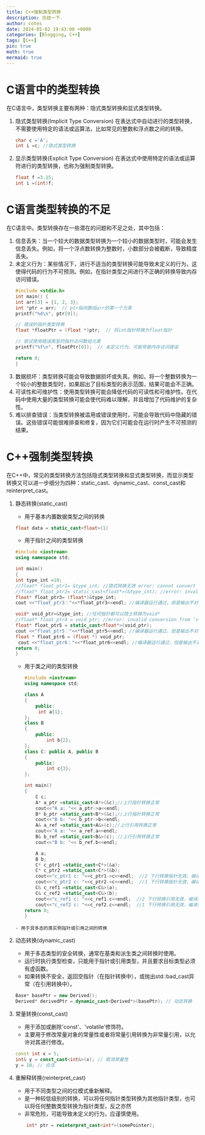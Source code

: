 ```yaml
---
title: C++强制类型转换
description: 总结一下.
author: cotes
date: 2024-05-02 19:43:00 +0800
categories: [Blogging, C++]
tags: [C++]
pin: true
math: true
mermaid: true
---
```

# C语言中的类型转换
在C语言中，类型转换主要有两种：隐式类型转换和显式类型转换。
1. 隐式类型转换(Implicit Type Conversion)
   在表达式中自动进行的类型转换，不需要使用特定的语法或运算法，比如常见的整数和浮点数之间的转换。
   ```cpp
   char c ='A';
   int i =c; //隐式类型转换
   ```
2. 显示类型转换(Explicit Type Conversion)
    在表达式中使用特定的语法或运算符进行的类型转换，也称为强制类型转换。
    ```cpp
    float f =3.15;
    int i =(int)f;
    ```

# C语言类型转换的不足

在C语言中。类型转换存在一些潜在的问题和不足之处，其中包括：
1. 信息丢失：当一个较大的数据类型转换为一个较小的数据类型时，可能会发生信息丢失。例如，将一个浮点数转换为整数时，小数部分会被截断，导致精度丢失。
2. 未定义行为：某些情况下，进行不适当的类型转换可能导致未定义的行为，这使得代码的行为不可预测。例如，在指针类型之间进行不正确的转换导致内存访问错误。
    ```cpp
    #include <stdio.h>
    int main() {
    int arr[3] = {1, 2, 3};
    int *ptr = arr;  // ptr指向数组arr的第一个元素
    printf("%d\n", ptr[0]); 

    // 错误的指针类型转换
    float *floatPtr = (float *)ptr;  // 将int指针转换为float指针

    // 尝试使用错误类型的指针访问数组元素
    printf("%f\n", floatPtr[0]);  // 未定义行为，可能导致内存访问错误

    return 0;
    }
    ```
3. 数据损坏：类型转换可能会导致数据损坏或失真。例如，将一个整数转换为一个较小的整数类型时，如果超出了目标类型的表示范围，结果可能会不正确。
4. 可读性和可维护性：使用类型转换可能会降低代码的可读性和可维护性。在代码中使用大量的类型转换可能会使代码难以理解，并且增加了代码维护的复杂性。
5. 难以排查错误：当类型转换被滥用或错误使用时，可能会导致代码中隐藏的错误。这些错误可能很难排查和修复，因为它们可能会在运行时产生不可预测的结果。

# C++强制类型转换
在C++中，常见的类型转换方法包括隐式类型转换和显式类型转换，而显示类型转换又可以进一步细分为四种：static_cast、dynamic_cast、const_cast和reinterpret_cast。
1. 静态转换(static_cast)
   - 用于基本内置数据类型之间的转换
    ```cpp
    float data = static_cast<float>(1)
    ```
   - 用于指针之间的类型转换
  
    ```cpp
    #include <iostream>
    using namespace std;

    int main()
    {
    int type_int =10;
    //float* float_ptr1= &type_int; //隐式转换无效 error: cannot convert ‘int*’ to ‘float*’ in initialization
    //float* float_ptr2= static_cast<float*>(&type_int); //error: invalid static_cast from type ‘int*’ to type ‘float*’
    float* float_ptr3= (float*)&type_int;
    cout <<"float_ptr3："<<*float_ptr3<<endl; //编译器运行通过，但是输出不对float_ptr3：1.4013e-44
	
    void* void_ptr=&type_int; //任何指针都可以隐士转换为void*
    //float* float_ptr4 = void_ptr; //error: invalid conversion from ‘void*’ to ‘float*
    float* float_ptr5 = static_cast<float*>(void_ptr);	
    cout <<"float_ptr5："<<*float_ptr5<<endl; //编译器运行通过，但是输出不对float_ptr5：1.4013e-44
    float * float_ptr6 = (float *) void_ptr;
     cout <<"float_ptr6："<<*float_ptr6<<endl; //编译器运行通过，但是输出不对float_ptr6：1.4013e-44
    return 0;
    }
    ```

     - 用于类之间的类型转换
        ```cpp
        #include <iostream>
        using namespace std;

        class A
        {
	        public:
		     int a{1};
        };
        class B
        {
	        public:
		        int b{2};
        };
        class C: public A, public B
        {
	        public:
		        int c{3};
        };

        int main()
        {
	        C c;
	        A* a_ptr =static_cast<A*>(&c);//上行指针转换正常
	        cout<<"A a: "<< a_ptr->a<<endl;
	        B* b_ptr =static_cast<B*>(&c);//上行指针转换正常
            cout<<"B b: "<< b_ptr->b<<endl;
	        A& a_ref =static_cast<A&>(c);//上行引用转换正常
	        cout<<"A a: "<< a_ref.a<<endl;
	        B& b_ref =static_cast<B&>(c); //上行引用转换正常
	        cout<<"B b: "<< b_ref.b<<endl;
	
	        A a;
	        B b;
            C* c_ptr1 =static_cast<C*>(&a);
	        C* c_ptr2 =static_cast<C*>(&b);	
	        cout<<"c_ptr1 c: "<<c_ptr1->c<<endl;  //2 下行转换指针无效，编译通过，结果不对
	        cout<<"c_ptr2 c: "<<c_ptr2->c<<endl;  //1 下行转换指针无效，编译通过，结果不对
	        C& c_ref1 =static_cast<C&>(a);
	        C& c_ref2 =static_cast<C&>(b);
	        cout<<"c_ref1 c: "<<c_ref1.c<<endl;  //2 下行转换引用无效，编译通过，结果不对
	        cout<<"c_ref2 c: "<<c_ref2.c<<endl;  //1 下行转换引用无效，编译通过，结果不对
        return 0;
        }
    ```
   - 用于具多态的类实例指针或引用之间的转换
2. 动态转换(dynamic_cast)
    - 用于多态类型的安全转换，通常在基类和派生类之间转换时使用。
    - 运行时执行类型检查，只能用于指针或引用类型，并且要求目标类型必须有虚函数。
    - 如果转换不安全，返回空指针（在指针转换中），或抛出std::bad_cast异常（在引用转换中）。
    ```cpp
    Base* basePtr = new Derived();
    Derived* derivedPtr = dynamic_cast<Derived*>(basePtr); // 动态转换
    ```
3. 常量转换(const_cast)
    - 用于添加或删除'const'、'volatile'修饰符。
    - 主要用于修改常量对象的常量性或者将常量引用转换为非常量引用，以允许对其进行修改。
    ```cpp
    const int x = 5;
    int& y = const_cast<int&>(x); // 取消常量性
    y = 10; // 合法
    ```
4. 重解释转换(reinterpret_cast)
    - 用于不同类型之间的位模式重新解释。
    - 是一种较低级别的转换，可以将任何指针类型转换为其他指针类型，也可以将任何整数类型转换为指针类型，反之亦然
    - 非常危险，可能导致未定义的行为，应谨慎使用。
    ```cpp
        int* ptr = reinterpret_cast<int*>(somePointer);
    ```